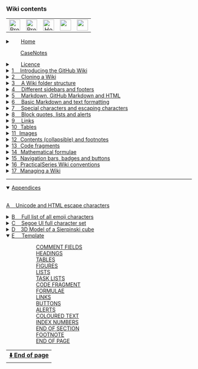 ### Wiki contents<img width="113" height="1" src="https://psop.uk/wi-s" alt="Spacer"><!-- LOCATION BADGE --><img height="15px" src="https://img.shields.io/badge/loc-E--0000-808080">

<table align="center"><tr><!-- NAVIGATION BAR -->
        <td align="center"><!-- PREVIOUS PAGE -->
                <a class="hlink" href="app-d-3d-model">
                <img height="30px" src="https://psop.uk/wi-l" alt="Previous page" title="Previous page"></a></td>
        <td align="center"><!-- PREVIOUS CHAPTER -->
                <a class="hlink" href="app-d-3d-model">
                <img height="30px" src="https://psop.uk/wi-u" alt="Previous chapter" title="Previous chapter"></a></td>
        <td align="center"><!-- HOME -->
                <a class="hlink" href="home">
                <img height="30px" src="https://psop.uk/wi-h" alt="Home" title="Home"></a></td>
        <td align="center"><!-- NEXT CHAPTER -->
                <img height="30px" src="https://psop.uk/wi-b"></td>
        <td align="center"><!-- NEXT PAGE -->
                <img height="30px" src="https://psop.uk/wi-b"></td>
</tr></table><!-- END OF NAVIGATION BAR -->


<!-- PAGE REFERENCES FOR LINKS
https://github.com/practicalseries/GitHub-Wiki-Design-and-Implementation/wiki/
home                                                    ../Home.md
casenotes                                               ../00-0000/CaseNotes.md
licence                                                 ../00-0000/Licence.md
01-introducing-the-github-wiki                          ../01-0000/01%20Introducing%20the%20GitHub%20Wiki.md
02-cloning-a-wiki                                       ../02-0000/02 Cloning a Wiki.md
03-a-wiki-folder-structure                              ../03-0000/03 A Wiki folder structure.md
04-different-sidebars-and-footers                       ../04-0000/04 Different sidebars and footers.md
05-markdown,-github-markdown-and-html                   ../05-0000/05 Markdown, GitHub Markdown and HTML.md
06-basic markdown and text formatting
06.04-basic markdown and text formatting
06.07-basic markdown and text formatting
06.10-basic markdown and text formatting
07-special-characters-and-escaping-characters
08-block-quotes,-lists-and-alerts
09-links
09.05-links
10-tables
11-images
11.05-images
12-contents,-collapsible-content-and-footnotes
13-code-fragments
14-mathematical-formulae
15-navigation-bars,-badges-and-buttons
16-practicalseries-wiki-conventions
16.05-practicalseries-wiki-conventions                  ../16-0500/16.05 PracticalSeries Wiki conventions.md
16.06-practicalseries-wiki-conventions
17-managing-a-wiki
app-a-html-escape-characters
app-b-emoji-list
app-b.03-emoji-list
app-c-segoe-character-set
app-c.02-segoe-character-set
app-c.03-segoe-character-set
app-c.04-segoe-character-set
app-c.05-segoe-character-set
app-c.06-segoe-character-set
app-c.07-segoe-character-set
app-c.08-segoe-character-set
app-c.09-segoe-character-set
app-c.10-segoe-character-set
app-c.11-segoe-character-set
app-c.12-segoe-character-set
app-c.13-segoe-character-set
app-c.14-segoe-character-set
app-d-3d-model
app-e-template
-->

<details ><!-- HOME          🟢🟢🟢 UNNUMBERED, COLLAPSIBLE -->
<summary>&emsp;&ensp;&nbsp;<a href="home"><!-- HEAD -->Home</a>
</summary><!-- BLANK LINE BELOW -->

&emsp;&emsp;&emsp;&emsp;&emsp;&ensp;&nbsp;[The GitHub Wiki](home#github-wiki--design-and-implementation)<br>
&emsp;&emsp;&emsp;&emsp;&emsp;&ensp;&nbsp;[What does this guide cover?](home#what-does-this-guide-cover)<br>
&emsp;&emsp;&emsp;&emsp;&emsp;&ensp;&nbsp;[A note by the Author](home#a-note-by-the-author)<br>
</details><!--               🟩🟩🟩 -->


<!--          [CASENOTES]    🟢🟢🟢 UNNUMBERED, NO COLLAPSE -->
&emsp;&emsp;&ensp;&thinsp;&hairsp;<a href="casenotes"><!-- HEAD -->CaseNotes</a>
<!--                         🟩🟩🟩 -->

<details ><!-- LICENCE       🟢🟢🟢 UNNUMBERED, COLLAPSIBLE -->
<summary>&emsp;&ensp;&nbsp;<a href="licence"><!-- HEAD -->Licence</a>
</summary><!-- BLANK LINE BELOW -->

&emsp;&emsp;&emsp;&emsp;&emsp;&ensp;&nbsp;[The licences and other details](licence#the-licences-and-other-details)<br>
&emsp;&emsp;&emsp;&emsp;&emsp;&ensp;&nbsp;[The Licence](licence#the-licence)<br>
&emsp;&emsp;&emsp;&emsp;&emsp;&ensp;&nbsp;[Why did I choose the MIT Licence?](licence#why-did-i-choose-the-mit-licence)<br>
&emsp;&emsp;&emsp;&emsp;&emsp;&ensp;&nbsp;[Permissive licences](licence#permissive-licences)<br>
&emsp;&emsp;&emsp;&emsp;&emsp;&ensp;&nbsp;[Copyleft licence](licence#copyleft-licence)<br>
&emsp;&emsp;&emsp;&emsp;&emsp;&ensp;&nbsp;[Limiting liabilities](licence#limiting-liabilities)<br>
&emsp;&emsp;&emsp;&emsp;&emsp;&ensp;&nbsp;[Which licence to use?](licence#which-licence-to-use)<br>
&emsp;&emsp;&emsp;&emsp;&emsp;&ensp;&nbsp;[A note on spelling: licence or license](licence#a-note-on-spelling-licence-or-license)<br>
</details><!--               🟩🟩🟩 -->

<details><!-- [SECTION 01]   🟢🟢🟢 SECTION GENERAL SINGLE DIGIT CHAPTER-->
<summary><a href="../01-introducing-the-github-wiki">1<!-- NUM -->&ensp;&nbsp;&nbsp;&thinsp;<!-- HEAD -->Introducing the GitHub Wiki</a>
</summary><!-- BLANK LINE BELOW -->

&emsp;&ensp;&hairsp;[1.1&emsp;&emsp;&nbsp;&nbsp;&thinsp;&hairsp;What are GitHub Wiki pages?](01-introducing-the-github-wiki#11what-are-github-wiki-pages)<br>
&emsp;&ensp;&hairsp;[1.2&emsp;&emsp;&nbsp;&nbsp;&thinsp;&hairsp;Understanding the Wiki pages](01-introducing-the-github-wiki#12understanding-the-wiki-pages)<br>
&emsp;&ensp;&hairsp;[1.3&emsp;&emsp;&nbsp;&nbsp;&thinsp;&hairsp;Creating a Wiki for a repository](01-introducing-the-github-wiki#13creating-a-wiki-for-a-repository)<br>
&emsp;&ensp;&hairsp;[1.3.1&emsp;&nbsp;&nbsp;&nbsp;&nbsp;Creating the first Wiki page](01-introducing-the-github-wiki#131creating-the-first-wiki-page)<br>
&emsp;&ensp;&hairsp;[1.3.2&emsp;&nbsp;&nbsp;&nbsp;&nbsp;Creating additional pages](01-introducing-the-github-wiki#132creating-additional-pages)<br>
&emsp;&ensp;&hairsp;[1.3.3&emsp;&nbsp;&nbsp;&nbsp;&nbsp;Editing a Wiki page](01-introducing-the-github-wiki#133editing-a-wiki-page)<br>
&emsp;&ensp;&hairsp;[1.4&emsp;&emsp;&nbsp;&nbsp;&thinsp;&hairsp;The Wiki is its own repository](01-introducing-the-github-wiki#14the-wiki-is-its-own-repository)<br>
&emsp;&ensp;&hairsp;[1.4.1&emsp;&nbsp;&nbsp;&nbsp;&nbsp;Viewing a Wiki page history](01-introducing-the-github-wiki#141viewing-a-wiki-page-history)<br>
&emsp;&ensp;&hairsp;[1.4.2&emsp;&nbsp;&nbsp;&nbsp;&nbsp;How GitHub handles Wiki branche](01-introducing-the-github-wiki#142how-github-handles-wiki-branches)<br>
&emsp;&ensp;&hairsp;[1.4.3&emsp;&nbsp;&nbsp;&nbsp;&nbsp;The Wiki link to the main repository](01-introducing-the-github-wiki#143the-wiki-and-its-link-to-the-main-repository)<br>
&emsp;&ensp;&hairsp;[1.5&emsp;&emsp;&nbsp;&nbsp;&thinsp;&hairsp;Basic components of a Wiki page](01-introducing-the-github-wiki#15basic-components-of-a-wiki-page)<br>
&emsp;&ensp;&hairsp;[1.5.1&emsp;&nbsp;&nbsp;&nbsp;&nbsp;Title bar and revision](01-introducing-the-github-wiki#151title-bar-and-revision)<br>
&emsp;&ensp;&hairsp;[1.5.2&emsp;&nbsp;&nbsp;&nbsp;&nbsp;Contents (pages) area](01-introducing-the-github-wiki#152contents-pages-area)<br>
&emsp;&emsp;&emsp;&emsp;&emsp;&ensp;&nbsp;[Listing pages in the order you want](01-introducing-the-github-wiki#listing-the-pages-in-the-order-you-want)<br>
&emsp;&ensp;&hairsp;[1.5.3&emsp;&nbsp;&nbsp;&nbsp;&nbsp;Sidebars](01-introducing-the-github-wiki#153sidebars)<br>
&emsp;&ensp;&hairsp;[1.5.4&emsp;&nbsp;&nbsp;&nbsp;&nbsp;Footers](01-introducing-the-github-wiki#154footers)<br>
&emsp;&ensp;&hairsp;[1.6&emsp;&emsp;&nbsp;&nbsp;&thinsp;&hairsp;Sidebars and footers](01-introducing-the-github-wiki#16sidebars-and-footers)<br>
&emsp;&ensp;&hairsp;[1.6.1&emsp;&nbsp;&nbsp;&nbsp;&nbsp;Creating a sidebar and footer](01-introducing-the-github-wiki#161creating-a-sidebar-and-footer-in-github)<br>
</details><!--               🟩🟩🟩 -->

<details><!-- [SECTION 02]   🟢🟢🟢 SECTION GENERAL SINGLE DIGIT CHAPTER-->
<summary><a href="../02-cloning-a-wiki">2<!-- NUM -->&ensp;&nbsp;&nbsp;&thinsp;<!-- HEAD -->Cloning a Wiki</a>
</summary><!-- BLANK LINE BELOW -->

&emsp;&ensp;&hairsp;[2.1&emsp;&emsp;&nbsp;&nbsp;&thinsp;&hairsp;Why clone a Wiki?](02-cloning-a-wiki#21why-clone-a-wiki)<br>
&emsp;&ensp;&hairsp;[2.2&emsp;&emsp;&nbsp;&nbsp;&thinsp;&hairsp;How to clone a Wiki](02-cloning-a-wiki#22how-to-clone-a-wiki)<br>
&emsp;&ensp;&hairsp;[2.3&emsp;&emsp;&nbsp;&nbsp;&thinsp;&hairsp;Pushing local changes to GitHub](02-cloning-a-wiki#23pushing-local-changes-to-github)<br>
&emsp;&ensp;&hairsp;[2.3.1&emsp;&nbsp;&nbsp;&nbsp;&nbsp;Configuring username and email](02-cloning-a-wiki#231configuring-a-git-username-and-email-address)<br>
&emsp;&ensp;&hairsp;[2.3.2&emsp;&nbsp;&nbsp;&nbsp;&nbsp;Modifying the local repository](02-cloning-a-wiki#232modifying-the-local-repository)<br>
&emsp;&ensp;&hairsp;[2.3.3&emsp;&nbsp;&nbsp;&nbsp;&nbsp;Committing and synchronising](02-cloning-a-wiki#233committing-and-synchronising-the-changes)<br>
</details><!--               🟩🟩🟩 -->

<details><!-- [SECTION 03]   🟢🟢🟢 SECTION GENERAL SINGLE DIGIT CHAPTER-->
<summary><a href="../03-a-wiki-folder-structure">3<!-- NUM -->&ensp;&nbsp;&nbsp;&thinsp;<!-- HEAD -->A Wiki folder structure</a>
</summary><!-- BLANK LINE BELOW -->

&emsp;&ensp;&hairsp;[3.1&emsp;&emsp;&nbsp;&nbsp;&thinsp;&hairsp;The default arrangement](03-a-wiki-folder-structure#31the-default-arrangement)<br>
&emsp;&ensp;&hairsp;[3.2&emsp;&emsp;&nbsp;&nbsp;&thinsp;&hairsp;Create a sidebar or footer locally](03-a-wiki-folder-structure#32create-a-sidebar-or-footer-locally)<br>
&emsp;&ensp;&hairsp;[3.3&emsp;&emsp;&nbsp;&nbsp;&thinsp;&hairsp;Page naming and Wiki limits](03-a-wiki-folder-structure#33page-naming-and-wiki-limits)<br>
&emsp;&ensp;&hairsp;[3.3.1&emsp;&nbsp;&nbsp;&nbsp;&nbsp;Supported file types](03-a-wiki-folder-structure#331supported-file-types)<br>
&emsp;&ensp;&hairsp;[3.3.2&emsp;&nbsp;&nbsp;&nbsp;&nbsp;Page names and numbering](03-a-wiki-folder-structure#332page-names-and-numbering)<br>
&emsp;&ensp;&hairsp;[3.3.3&emsp;&nbsp;&nbsp;&nbsp;&nbsp;Rules for page numbering](03-a-wiki-folder-structure#333rules-for-page-numbering)<br>
&emsp;&ensp;&hairsp;[3.3.4&emsp;&nbsp;&nbsp;&nbsp;&nbsp;Limits for Wiki pages](03-a-wiki-folder-structure#334limits-for-wiki-pages)<br>
&emsp;&ensp;&hairsp;[3.4&emsp;&emsp;&nbsp;&nbsp;&thinsp;&hairsp;A Practical Wiki folder structure](03-a-wiki-folder-structure#34a-practical-wiki-folder-structure)<br>
&emsp;&ensp;&hairsp;[3.4.1&emsp;&nbsp;&nbsp;&nbsp;&nbsp;Subfolder names for Wiki pages](03-a-wiki-folder-structure#341subfolder-names-for-wiki-pages)<br>
&emsp;&ensp;&hairsp;[3.4.2&emsp;&nbsp;&nbsp;&nbsp;&nbsp;Storing images and other data](03-a-wiki-folder-structure#342storing-images-and-other-data)<br>
</details><!--               🟩🟩🟩 -->

<details><!-- [SECTION 04]   🟢🟢🟢 SECTION GENERAL SINGLE DIGIT CHAPTER-->
<summary><a href="../04-different-sidebars-and-footers">4<!-- NUM -->&ensp;&nbsp;&nbsp;&thinsp;<!-- HEAD -->Different sidebars and footers</a>
</summary><!-- BLANK LINE BELOW -->

&emsp;&ensp;&hairsp;[4.1&emsp;&emsp;&nbsp;&nbsp;&thinsp;&hairsp;How sidebars work](04-different-sidebars-and-footers#41how-sidebars-work)<br>
&emsp;&ensp;&hairsp;[4.1.1&emsp;&nbsp;&nbsp;&nbsp;&nbsp;The PracticalSeries sidebar](04-different-sidebars-and-footers#411the-practicalseries-sidebar)<br>
&emsp;&ensp;&hairsp;[4.2&emsp;&emsp;&nbsp;&nbsp;&thinsp;&hairsp;How footers work](04-different-sidebars-and-footers#42how-footers-work)<br>
&emsp;&ensp;&hairsp;[4.2.1&emsp;&nbsp;&nbsp;&nbsp;&nbsp;The PracticalSeries footer](04-different-sidebars-and-footers#421the-practicalseries-footer)<br>
</details><!--               🟩🟩🟩 -->

<details><!-- [SECTION 05]   🟢🟢🟢 SECTION GENERAL SINGLE DIGIT CHAPTER-->
<summary><a href="../05-markdown,-github-markdown-and-html">5<!-- NUM -->&ensp;&nbsp;&nbsp;&thinsp;<!-- HEAD -->Markdown, GitHub Markdown and HTML</a>
</summary><!-- BLANK LINE BELOW -->

&emsp;&ensp;&hairsp;[5.1&emsp;&emsp;&nbsp;&nbsp;&thinsp;&hairsp;Some useful Markdown sites](05-markdown,-github-markdown-and-html#51some-useful-markdown-sites)<br>
&emsp;&ensp;&hairsp;[5.2&emsp;&emsp;&nbsp;&nbsp;&thinsp;&hairsp;An overview of Markdown](05-markdown,-github-markdown-and-html#52an-overview-of-markdown)<br>
&emsp;&ensp;&hairsp;[5.3&emsp;&emsp;&nbsp;&nbsp;&thinsp;&hairsp;How Markdown works](05-markdown,-github-markdown-and-html#53how-markdown-works)<br>
&emsp;&ensp;&hairsp;[5.4&emsp;&emsp;&nbsp;&nbsp;&thinsp;&hairsp;Markdown flavours](05-markdown,-github-markdown-and-html#54markdown-flavours)<br>
&emsp;&ensp;&hairsp;[5.4.1&emsp;&nbsp;&nbsp;&nbsp;&nbsp;GitHub Flavoured Markdown (GFM)](05-markdown,-github-markdown-and-html#541github-flavoured-markdown-gfm)<br>
&emsp;&ensp;&hairsp;[5.5&emsp;&emsp;&nbsp;&nbsp;&thinsp;&hairsp;HTML and Markdown](05-markdown,-github-markdown-and-html#55html-and-markdown)<br>
&emsp;&ensp;&hairsp;[5.5.1&emsp;&nbsp;&nbsp;&nbsp;&nbsp;HTML with GFM](05-markdown,-github-markdown-and-html#551html-with-github-flavoured-markdown)<br>
&emsp;&emsp;&emsp;&emsp;&emsp;&ensp;&nbsp;[GFM blacklisted HTML tags](05-markdown,-github-markdown-and-html#gfm-blacklisted-html-tags)<br>
&emsp;&emsp;&emsp;&emsp;&emsp;&ensp;&nbsp;[GFM whitelisted HTML tags](05-markdown,-github-markdown-and-html#gfm-whitelisted-html-tags)<br>
&emsp;&emsp;&emsp;&emsp;&emsp;&ensp;&nbsp;[GFM HTML tags - the grey area](05-markdown,-github-markdown-and-html#gfm-html-tags--the-grey-area)<br>
&emsp;&emsp;&emsp;&emsp;&emsp;&ensp;&nbsp;[GFM whitelisted HTML attributes](05-markdown,-github-markdown-and-html#gfm-whitelisted-html-attributes)<br>
&emsp;&ensp;&hairsp;[5.5.2&emsp;&nbsp;&nbsp;&nbsp;&nbsp;PracticalSeries and Markdown](05-markdown,-github-markdown-and-html#552practicalseries-and-markdown)<br>
&emsp;&ensp;&hairsp;[5.6&emsp;&emsp;&nbsp;&nbsp;&thinsp;&hairsp;Markdown difference between files](05-markdown,-github-markdown-and-html#56markdown-difference-between-files)<br>
</details><!--               🟩🟩🟩 -->

<details><!-- [SECTION 06]   🟢🟢🟢 SECTION GENERAL SINGLE DIGIT CHAPTER-->
<summary><a href="../06-basic-markdown-and-text-formatting">6<!-- NUM -->&ensp;&nbsp;&nbsp;&thinsp;<!-- HEAD -->Basic Markdown and text formatting</a>
</summary><!-- BLANK LINE BELOW -->

&emsp;&ensp;&hairsp;[6.1&emsp;&emsp;&nbsp;&nbsp;&thinsp;&hairsp;Body text and fonts](06-basic-markdown-and-text-formatting#61body-text-and-fonts)<br>
&emsp;&ensp;&hairsp;[6.1.1&emsp;&nbsp;&nbsp;&nbsp;&nbsp;Body text responsive design](06-basic-markdown-and-text-formatting#611body-text-responsive-design)<br>
&emsp;&ensp;&hairsp;[6.1.2&emsp;&nbsp;&nbsp;&nbsp;&nbsp;Body text in sidebars and footers](06-basic-markdown-and-text-formatting#612body-text-in-sidebars-and-footers)<br>
&emsp;&ensp;&hairsp;[6.1.3&emsp;&nbsp;&nbsp;&nbsp;&nbsp;Rules for body text](06-basic-markdown-and-text-formatting#613body-text-markdown-rules)<br>
&emsp;&ensp;&hairsp;[6.1.4&emsp;&nbsp;&nbsp;&nbsp;&nbsp;Body text examples](06-basic-markdown-and-text-formatting#614body-text-examples)<br>
&emsp;&ensp;&hairsp;[6.1.5&emsp;&nbsp;&nbsp;&nbsp;&nbsp;Alignment of Body text](06-basic-markdown-and-text-formatting#615alignment-of-body-text)<br>
&emsp;&emsp;&emsp;&emsp;&emsp;&ensp;&nbsp;[Left aligned text (default)](06-basic-markdown-and-text-formatting#left-aligned-text-default)<br>
&emsp;&emsp;&emsp;&emsp;&emsp;&ensp;&nbsp;[Right aligned text](06-basic-markdown-and-text-formatting#right-aligned-text)<br>
&emsp;&emsp;&emsp;&emsp;&emsp;&ensp;&nbsp;[Centred text](06-basic-markdown-and-text-formatting#centred-text)<br>
&emsp;&emsp;&emsp;&emsp;&emsp;&ensp;&nbsp;[Justified text](06-basic-markdown-and-text-formatting#justified-text)<br>
&emsp;&ensp;&hairsp;[6.1.6&emsp;&nbsp;&nbsp;&nbsp;&nbsp;Body text propertie](06-basic-markdown-and-text-formatting#616body-text-properties)<br>
&emsp;&ensp;&hairsp;[6.2&emsp;&emsp;&nbsp;&nbsp;&thinsp;&hairsp;Paragraphs and line breaks](06-basic-markdown-and-text-formatting#62paragraphs-and-line-breaks)<br>
&emsp;&ensp;&hairsp;[6.2.1&emsp;&nbsp;&nbsp;&nbsp;&nbsp;Forced line break](06-basic-markdown-and-text-formatting#621forced-line-break)<br>
&emsp;&ensp;&hairsp;[6.2.2&emsp;&nbsp;&nbsp;&nbsp;&nbsp;Blank line and a line break](06-basic-markdown-and-text-formatting#622blank-line-and-a-line-break)<br>
&emsp;&ensp;&hairsp;[6.2.3&emsp;&nbsp;&nbsp;&nbsp;&nbsp;Trailing space line break](06-basic-markdown-and-text-formatting#623trailing-space-line-break)<br>
&emsp;&ensp;&hairsp;[6.2.4&emsp;&nbsp;&nbsp;&nbsp;&nbsp;Paragraph and line break rules](06-basic-markdown-and-text-formatting#624paragraph-and-line-break-markdown-rules)<br>
&emsp;&ensp;&hairsp;[6.2.5&emsp;&nbsp;&nbsp;&nbsp;&nbsp;Paragraph and line break examples](06-basic-markdown-and-text-formatting#625paragraph-and-line-break-examples)<br>
&emsp;&ensp;&hairsp;[6.3&emsp;&emsp;&nbsp;&nbsp;&thinsp;&hairsp;Horizontal line](06-basic-markdown-and-text-formatting#63horizontal-line)<br>
&emsp;&ensp;&hairsp;[6.3.1&emsp;&nbsp;&nbsp;&nbsp;&nbsp;Rules for horizontal lines](06-basic-markdown-and-text-formatting#631markdown-rules-for-horizontal-lines)<br>
&emsp;&ensp;&hairsp;[6.4&emsp;&emsp;&nbsp;&nbsp;&thinsp;&hairsp;Emphasis with bold](06.04-basic-markdown-and-text-formatting#64emphasis-with-bold)<br>
&emsp;&ensp;&hairsp;[6.4.1&emsp;&nbsp;&nbsp;&nbsp;&nbsp;Rules for bold](06.04-basic-markdown-and-text-formatting#641markdown-rules-for-bold)<br>
&emsp;&ensp;&hairsp;[6.4.2&emsp;&nbsp;&nbsp;&nbsp;&nbsp;Bold text examples](06.04-basic-markdown-and-text-formatting#642bold-text-examples)<br>
&emsp;&ensp;&hairsp;[6.5&emsp;&emsp;&nbsp;&nbsp;&thinsp;&hairsp;Emphasis with italics](06.04-basic-markdown-and-text-formatting#65emphasis-with-italics)<br>
&emsp;&ensp;&hairsp;[6.5.1&emsp;&nbsp;&nbsp;&nbsp;&nbsp;Rules for italics](06.04-basic-markdown-and-text-formatting#651markdown-rules-for-italics)<br>
&emsp;&ensp;&hairsp;[6.5.2&emsp;&nbsp;&nbsp;&nbsp;&nbsp;Italic text examples](06.04-basic-markdown-and-text-formatting#652italic-text-examples)<br>
&emsp;&ensp;&hairsp;[6.6&emsp;&emsp;&nbsp;&nbsp;&thinsp;&hairsp;Emphasis with bold and italics](06.04-basic-markdown-and-text-formatting#66emphasis-with-both-bold-and-italics)<br>
&emsp;&ensp;&hairsp;[6.6.1&emsp;&nbsp;&nbsp;&nbsp;&nbsp;Rules for bold and italics](06.04-basic-markdown-and-text-formatting#661markdown-rules-for-both-bold-and-italics)<br>
&emsp;&ensp;&hairsp;[6.6.2&emsp;&nbsp;&nbsp;&nbsp;&nbsp;Bold and italic text examples](06.04-basic-markdown-and-text-formatting#662both-bold-and-italic-text-examples)<br>
&emsp;&ensp;&hairsp;[6.7&emsp;&emsp;&nbsp;&nbsp;&thinsp;&hairsp;Emphasis with underlining](06.07-basic-markdown-and-text-formatting#67emphasis-with-underlining)<br>
&emsp;&ensp;&hairsp;[6.7.1&emsp;&nbsp;&nbsp;&nbsp;&nbsp;Rules for underlining](06.07-basic-markdown-and-text-formatting#671markdown-rules-for-underlining)<br>
&emsp;&ensp;&hairsp;[6.7.2&emsp;&nbsp;&nbsp;&nbsp;&nbsp;Underlining text examples](06.07-basic-markdown-and-text-formatting#672underlining-text-examples)<br>
&emsp;&ensp;&hairsp;[6.8&emsp;&emsp;&nbsp;&nbsp;&thinsp;&hairsp;Emphasis with strikethrough](06.07-basic-markdown-and-text-formatting#68emphasis-with-strikethrough)<br>
&emsp;&ensp;&hairsp;[6.8.1&emsp;&nbsp;&nbsp;&nbsp;&nbsp;Rules for strikethrough](06.07-basic-markdown-and-text-formatting#681markdown-rules-for-strikethrough)<br>
&emsp;&ensp;&hairsp;[6.8.2&emsp;&nbsp;&nbsp;&nbsp;&nbsp;Strikethrough text examples](06.07-basic-markdown-and-text-formatting#682strikethrough-text-examples)<br>
&emsp;&ensp;&hairsp;[6.9&emsp;&emsp;&nbsp;&nbsp;&thinsp;&hairsp;Superscript and subscript](06.07-basic-markdown-and-text-formatting#69superscript-and-subscript)<br>
&emsp;&ensp;&hairsp;[6.9.1&emsp;&nbsp;&nbsp;&nbsp;&nbsp;Rules for superscript and subscript](06.07-basic-markdown-and-text-formatting#691markdown-rules-for-superscript-and-subscript)<br>
&emsp;&ensp;&hairsp;[6.9.2&emsp;&nbsp;&nbsp;&nbsp;&nbsp;Superscript and subscript examples](06.07-basic-markdown-and-text-formatting#692superscript-and-subscript-text-examples)<br>
&emsp;&ensp;&hairsp;[6.10&emsp;&emsp;&thinsp;&hairsp;Headings](06.10-basic-markdown-and-text-formatting#610headings)<br>
&emsp;&emsp;&emsp;&emsp;&emsp;&ensp;&nbsp;[Alternatives for heading 1 and 2](06.10-basic-markdown-and-text-formatting#alternatives-for-heading-1-and-2)<br>
&emsp;&ensp;&hairsp;[6.10.1&emsp;&nbsp;&nbsp;Headings Markdown rules](06.10-basic-markdown-and-text-formatting#6101headings-markdown-rules)<br>
&emsp;&ensp;&hairsp;[6.10.2&emsp;&nbsp;&nbsp;Heading properties](06.10-basic-markdown-and-text-formatting#6102heading-properties)<br>
</details><!--               🟩🟩🟩 -->

<details><!-- [SECTION 07]   🟢🟢🟢 SECTION GENERAL SINGLE DIGIT CHAPTER-->
<summary><a href="../07-special-characters-and-escaping-characters">7<!-- NUM -->&ensp;&nbsp;&nbsp;&thinsp;<!-- HEAD -->Special characters and escaping characters</a>
</summary><!-- BLANK LINE BELOW -->

&emsp;&ensp;&hairsp;[7.1&emsp;&emsp;&nbsp;&nbsp;&thinsp;&hairsp;Escape characters and codes](07-special-characters-and-escaping-characters#71escape-characters-and-character-codes)<br>
&emsp;&ensp;&hairsp;[7.1.1&emsp;&nbsp;&nbsp;&nbsp;&nbsp;Markdown escape sequences](07-special-characters-and-escaping-characters#711markdown-escape-sequences)<br>
&emsp;&ensp;&hairsp;[7.1.2&emsp;&nbsp;&nbsp;&nbsp;&nbsp;HTML escape sequences](07-special-characters-and-escaping-characters#712html-escape-sequences)<br>
&emsp;&ensp;&hairsp;[7.1.3&emsp;&nbsp;&nbsp;&nbsp;&nbsp;Decimal and hexadecimal codes](07-special-characters-and-escaping-characters#713html-decimal-and-hexadecimal-escape-codes)<br>
&emsp;&emsp;&emsp;&emsp;&emsp;&ensp;&nbsp;[Hexadecimal escape codes](07-special-characters-and-escaping-characters#hexadecimal-escape-codes)<br>
&emsp;&ensp;&hairsp;[7.2&emsp;&emsp;&nbsp;&nbsp;&thinsp;&hairsp;Special space characters](07-special-characters-and-escaping-characters#72special-space-characters)<br>
&emsp;&ensp;&hairsp;[7.2.1&emsp;&nbsp;&nbsp;&nbsp;&nbsp;Escape sequence restrictions](07-special-characters-and-escaping-characters#721escape-sequence-restrictions-in-github-html)<br>
&emsp;&ensp;&hairsp;[7.3&emsp;&emsp;&nbsp;&nbsp;&thinsp;&hairsp;Emojis and emoticons](07-special-characters-and-escaping-characters#73emojis-and-emoticons)<br>
&emsp;&emsp;&emsp;&emsp;&emsp;&ensp;&nbsp;[A note by the Author about emojis](07-special-characters-and-escaping-characters#a-note-by-the-author-about-emojis)<br>
&emsp;&ensp;&hairsp;[7.4&emsp;&emsp;&nbsp;&nbsp;&thinsp;&hairsp;Comments](07-special-characters-and-escaping-characters#74comments)<br>
</details><!--               🟩🟩🟩 -->

<details><!-- [SECTION 08]   🟢🟢🟢 SECTION GENERAL SINGLE DIGIT CHAPTER-->
<summary><a href="../08-block-quotes,-lists-and-alerts">8<!-- NUM -->&ensp;&nbsp;&nbsp;&thinsp;<!-- HEAD -->Block quotes, lists and alerts</a>
</summary><!-- BLANK LINE BELOW -->

&emsp;&ensp;&hairsp;[8.1&emsp;&emsp;&nbsp;&nbsp;&thinsp;&hairsp;Block quotes](08-block-quotes,-lists-and-alerts#81block-quotes)<br>
&emsp;&ensp;&hairsp;[8.1.1&emsp;&nbsp;&nbsp;&nbsp;&nbsp;Nested block quotes](08-block-quotes,-lists-and-alerts#811nested-block-quotes)<br>
&emsp;&ensp;&hairsp;[8.1.2&emsp;&nbsp;&nbsp;&nbsp;&nbsp;Adding other elements](08-block-quotes,-lists-and-alerts#812other-elements-inside-block-quotes)<br>
&emsp;&ensp;&hairsp;[8.1.3&emsp;&nbsp;&nbsp;&nbsp;&nbsp;Rules for block quotes](08-block-quotes,-lists-and-alerts#813markdown-rules-for-block-quotes)<br>
&emsp;&ensp;&hairsp;[8.2&emsp;&emsp;&nbsp;&nbsp;&thinsp;&hairsp;Unordered (unnumbered) lists](08-block-quotes,-lists-and-alerts#82unordered-unnumbered-lists)<br>
&emsp;&ensp;&hairsp;[8.2.1&emsp;&nbsp;&nbsp;&nbsp;&nbsp;Nested unordered lists](08-block-quotes,-lists-and-alerts#821nested-unordered-lists)<br>
&emsp;&ensp;&hairsp;[8.2.2&emsp;&nbsp;&nbsp;&nbsp;&nbsp;Type of bullet point](08-block-quotes,-lists-and-alerts#822type-of-bullet-point)<br>
&emsp;&ensp;&hairsp;[8.2.3&emsp;&nbsp;&nbsp;&nbsp;&nbsp;Indents and spacing](08-block-quotes,-lists-and-alerts#823indents-and-spacing)<br>
&emsp;&ensp;&hairsp;[8.2.4&emsp;&nbsp;&nbsp;&nbsp;&nbsp;Numbers in an unordered list](08-block-quotes,-lists-and-alerts#824numbers-in-an-unordered-list)<br>
&emsp;&ensp;&hairsp;[8.2.5&emsp;&nbsp;&nbsp;&nbsp;&nbsp;Adding paragraphs](08-block-quotes,-lists-and-alerts#825adding-paragraphs-to-an-unordered-list)<br>
&emsp;&ensp;&hairsp;[8.2.6&emsp;&nbsp;&nbsp;&nbsp;&nbsp;Adding other elements](08-block-quotes,-lists-and-alerts#826other-elements-inside-an-unordered-list)<br>
&emsp;&ensp;&hairsp;[8.2.7&emsp;&nbsp;&nbsp;&nbsp;&nbsp;Rules for unordered lists](08-block-quotes,-lists-and-alerts#827markdown-rules-for-unordered-lists)<br>
&emsp;&ensp;&hairsp;[8.3&emsp;&emsp;&nbsp;&nbsp;&thinsp;&hairsp;Ordered (numbered) lists](08-block-quotes,-lists-and-alerts#83ordered-numbered-lists)<br>
&emsp;&ensp;&hairsp;[8.3.1&emsp;&nbsp;&nbsp;&nbsp;&nbsp;Starting at a different number](08-block-quotes,-lists-and-alerts#831starting-at-a-different-number)<br>
&emsp;&ensp;&hairsp;[8.3.2&emsp;&nbsp;&nbsp;&nbsp;&nbsp;Nested ordered lists](08-block-quotes,-lists-and-alerts#832nested-ordered-lists)<br>
&emsp;&ensp;&hairsp;[8.3.3&emsp;&nbsp;&nbsp;&nbsp;&nbsp;Type of numbering](08-block-quotes,-lists-and-alerts#833type-of-numbering)<br>
&emsp;&ensp;&hairsp;[8.3.4&emsp;&nbsp;&nbsp;&nbsp;&nbsp;Indents and spacing](08-block-quotes,-lists-and-alerts#834indents-and-spacing)<br>
&emsp;&ensp;&hairsp;[8.3.5&emsp;&nbsp;&nbsp;&nbsp;&nbsp;Adding paragraphs](08-block-quotes,-lists-and-alerts#835adding-paragraphs-to-an-ordered-list)<br>
&emsp;&ensp;&hairsp;[8.3.6&emsp;&nbsp;&nbsp;&nbsp;&nbsp;Adding other elements](08-block-quotes,-lists-and-alerts#836other-elements-inside-an-ordered-list)<br>
&emsp;&ensp;&hairsp;[8.3.7&emsp;&nbsp;&nbsp;&nbsp;&nbsp;Rules for ordered lists](08-block-quotes,-lists-and-alerts#837markdown-rules-for-ordered-lists)<br>
&emsp;&ensp;&hairsp;[8.4&emsp;&emsp;&nbsp;&nbsp;&thinsp;&hairsp;Mixing ordered and unordered lists](08-block-quotes,-lists-and-alerts#84mixing-ordered-and-unordered-lists)<br>
&emsp;&ensp;&hairsp;[8.5&emsp;&emsp;&nbsp;&nbsp;&thinsp;&hairsp;Task lists (check boxes)](08-block-quotes,-lists-and-alerts#85task-lists-check-boxes)<br>
&emsp;&ensp;&hairsp;[8.5.1&emsp;&nbsp;&nbsp;&nbsp;&nbsp;Nested task lists](08-block-quotes,-lists-and-alerts#851nested-task-lists)<br>
&emsp;&ensp;&hairsp;[8.6&emsp;&emsp;&nbsp;&nbsp;&thinsp;&hairsp;Alerts](08-block-quotes,-lists-and-alerts#86alerts)<br>
&emsp;&ensp;&hairsp;[8.6.1&emsp;&nbsp;&nbsp;&nbsp;&nbsp;Rules for alerts](08-block-quotes,-lists-and-alerts#861markdown-rules-for-alerts)<br>
</details><!--               🟩🟩🟩 -->

<details><!-- [SECTION 09]   🟢🟢🟢 SECTION GENERAL SINGLE DIGIT CHAPTER-->
<summary><a href="../09-links">9<!-- NUM -->&ensp;&nbsp;&nbsp;&thinsp;<!-- HEAD -->Links</a>
</summary><!-- BLANK LINE BELOW -->

&emsp;&ensp;&hairsp;[9.1&emsp;&emsp;&nbsp;&nbsp;&thinsp;&hairsp;Link to an external web page](09-links#91linking-to-an-external-web-page)<br>
&emsp;&ensp;&hairsp;[9.1.1&emsp;&nbsp;&nbsp;&nbsp;&nbsp;A direct link to a URL](09-links#911a-direct-link-to-a-url)<br>
&emsp;&ensp;&hairsp;[9.1.2&emsp;&nbsp;&nbsp;&nbsp;&nbsp;A link using substitute text](09-links#912a-link-using-substitute-text)<br>
&emsp;&ensp;&hairsp;[9.1.3&emsp;&nbsp;&nbsp;&nbsp;&nbsp;A link using tooltips](09-links#913a-link-using-substitute-text-with-tooltip)<br>
&emsp;&ensp;&hairsp;[9.2&emsp;&emsp;&nbsp;&nbsp;&thinsp;&hairsp;Link to another page in the Wiki](09-links#92linking-to-another-page-in-the-same-wiki)<br>
&emsp;&ensp;&hairsp;[9.2.1&emsp;&nbsp;&nbsp;&nbsp;&nbsp;Rules for linking to a Wiki page](09-links#921rules-for-linking-to-a-wiki-page)<br>
&emsp;&ensp;&hairsp;[9.3&emsp;&emsp;&nbsp;&nbsp;&thinsp;&hairsp;Link to headings on current page](09-links#93linking-to-headings-on-the-current-page)<br>
&emsp;&ensp;&hairsp;[9.3.1&emsp;&nbsp;&nbsp;&nbsp;&nbsp;Converting a heading to a link](09-links#931rules-for-converting-a-heading-to-a-link)<br>
&emsp;&ensp;&hairsp;[9.3.2&emsp;&nbsp;&nbsp;&nbsp;&nbsp;An example of a heading link](09-links#932an-example-of-a-heading-link)<br>
&emsp;&ensp;&hairsp;[9.3.3&emsp;&nbsp;&nbsp;&nbsp;&nbsp;Heading link with tooltips](09-links#933heading-link-with-tooltips)<br>
&emsp;&ensp;&hairsp;[9.4&emsp;&emsp;&nbsp;&nbsp;&thinsp;&hairsp;Link to headings on a different page](09-links#94linking-to-headings-on-a-different-page)<br>
&emsp;&ensp;&hairsp;[9.4.1&emsp;&nbsp;&nbsp;&nbsp;&nbsp;An example of a heading link](09-links#941an-example-of-a-heading-link)<br>
&emsp;&ensp;&hairsp;[9.5&emsp;&emsp;&nbsp;&nbsp;&thinsp;&hairsp;Link to a named element](09.05-links#95linking-to-a-named-element)<br>
&emsp;&emsp;&emsp;&emsp;&emsp;&ensp;&nbsp;[A note by the Author](09.05-links#a-note-by-the-author)<br>
&emsp;&ensp;&hairsp;[9.5.1&emsp;&nbsp;&nbsp;&nbsp;&nbsp;Link to a point on another page](09.05-links#951link-to-a-named-point-on-another-page)<br>
&emsp;&ensp;&hairsp;[9.6&emsp;&emsp;&nbsp;&nbsp;&thinsp;&hairsp;Downloading a file](09.05-links#96downloading-a-file)<br>
&emsp;&ensp;&hairsp;[9.6.1&emsp;&nbsp;&nbsp;&nbsp;&nbsp;The download attribute](09.05-links#961the-download-attribute)<br>
&emsp;&ensp;&hairsp;[9.6.2&emsp;&nbsp;&nbsp;&nbsp;&nbsp;Spaces in filenames](09.05-links#962spaces-in-filenames)<br>
&emsp;&ensp;&hairsp;[9.6.3&emsp;&nbsp;&nbsp;&nbsp;&nbsp;Downloading a .md file](09.05-links#963downloading-a-md-file)<br>
&emsp;&ensp;&hairsp;[9.7&emsp;&emsp;&nbsp;&nbsp;&thinsp;&hairsp;Reference style links](09.05-links#97reference-style-links)<br>
&emsp;&ensp;&hairsp;[9.8&emsp;&emsp;&nbsp;&nbsp;&thinsp;&hairsp;Relative links](09.05-links#98relative-links)<br>
&emsp;&ensp;&hairsp;[9.8.1&emsp;&nbsp;&nbsp;&nbsp;&nbsp;Relative links from any Wiki page](09.05-links#981relative-links-from-any-wiki-page)<br>
</details><!--               🟩🟩🟩 -->

<details><!-- [SECTION 10]   🟢🟢🟢 SECTION GENERAL DOUBLE DIGIT CHAPTER-->
<summary><a href="../10-tables">10<!-- NUM -->&ensp;&thinsp;<!-- HEAD -->Tables</a>
</summary><!-- BLANK LINE BELOW -->

&emsp;&ensp;&hairsp;[10.1&emsp;&emsp;&thinsp;&hairsp;Markdown tables](10-tables#101markdown-tables)<br>
&emsp;&ensp;&hairsp;[10.1.1&emsp;&ensp;&hairsp;Horizontal alignment](10-tables#1011horizontal-alignment)<br>
&emsp;&ensp;&hairsp;[10.1.2&emsp;&ensp;&hairsp;Table construction](10-tables#1012table-construction)<br>
&emsp;&ensp;&hairsp;[10.1.3&emsp;&ensp;&hairsp;Vertical line breaks and alignment](10-tables#1013vertical-line-breaks-and-alignment)<br>
&emsp;&ensp;&hairsp;[10.1.4&emsp;&ensp;&hairsp;Making columns wider](10-tables#1014making-columns-wider)<br>
&emsp;&ensp;&hairsp;[10.1.5&emsp;&ensp;&hairsp;Other elements in a table](10-tables#1015other-elements-in-a-table)<br>
&emsp;&ensp;&hairsp;[10.1.6&emsp;&ensp;&hairsp;Markdown table restrictions](10-tables#1016markdown-table-restrictions)<br>
&emsp;&ensp;&hairsp;[10.2&emsp;&emsp;&thinsp;&hairsp;HTML tables](10-tables#102html-tables)<br>
&emsp;&ensp;&hairsp;[10.2.1&emsp;&ensp;&hairsp;A basic HTML table](10-tables#1021a-basic-html-table)<br>
&emsp;&ensp;&hairsp;[10.2.2&emsp;&ensp;&hairsp;Aligning a table on a page](10-tables#1022aligning-a-table-on-a-page)<br>
&emsp;&ensp;&hairsp;[10.2.3&emsp;&ensp;&hairsp;Text wrap and side-by-side tables](10-tables#1023text-wrap-and-side-by-side-tables)<br>
&emsp;&emsp;&emsp;&emsp;&emsp;&ensp;&nbsp;[What this means in practice](10-tables#what-this-means-in-practice)<br>
&emsp;&emsp;&emsp;&emsp;&emsp;&ensp;&nbsp;[The problem with the align attribute](10-tables#the-problem-with-the-align-attribute)<br>
&emsp;&emsp;&emsp;&emsp;&emsp;&ensp;&nbsp;[How to stop text wrapping](10-tables#how-to-stop-text-wrapping)<br>
&emsp;&ensp;&hairsp;[10.2.4&emsp;&ensp;&hairsp;Setting the width of a table column](10-tables#1024setting-the-width-of-a-table-column)<br>
&emsp;&ensp;&hairsp;[10.2.5&emsp;&ensp;&hairsp;Setting the height of a table row](10-tables#1025setting-the-height-of-a-table-row)<br>
&emsp;&ensp;&hairsp;[10.2.6&emsp;&ensp;&hairsp;Horizontal alignment](10-tables#1026horizontal-alignment)<br>
&emsp;&ensp;&hairsp;[10.2.7&emsp;&ensp;&hairsp;Vertical alignment](10-tables#1027vertical-alignment)<br>
&emsp;&ensp;&hairsp;[10.2.8&emsp;&ensp;&hairsp;Spanning columns and rows](10-tables#1028spanning-columns-and-rows)<br>
&emsp;&ensp;&hairsp;[10.2.9&emsp;&ensp;&hairsp;Table border](10-tables#1029table-border)<br>
&emsp;&ensp;&hairsp;[10.2.10&ensp;&nbsp;&nbsp;Giving a table a navigable name](10-tables#10210giving-a-table-a-navigable-name)<br>
&emsp;&ensp;&hairsp;[10.2.11&ensp;&nbsp;&nbsp;Additional HTML tags](10-tables#10211additional-html-tags)<br>
</details><!--               🟩🟩🟩 -->

<details><!-- [SECTION 11]   🟢🟢🟢 SECTION GENERAL DOUBLE DIGIT CHAPTER-->
<summary><a href="../11-images">11<!-- NUM -->&ensp;&thinsp;<!-- HEAD -->Images</a>
</summary><!-- BLANK LINE BELOW -->

&emsp;&ensp;&hairsp;[11.1&emsp;&emsp;&thinsp;&hairsp;Markdown images](11-images#111markdown-images)<br>
&emsp;&ensp;&hairsp;[11.1.1&emsp;&ensp;&hairsp;Image size in Markdown](11-images#1111image-size-in-markdown)<br>
&emsp;&ensp;&hairsp;[11.1.2&emsp;&ensp;&hairsp;Making the image a link](11-images#1112making-the-image-a-link)<br>
&emsp;&ensp;&hairsp;[11.1.3&emsp;&ensp;&hairsp;Drag and drop image link](11-images#1113drag-and-drop-image-link)<br>
&emsp;&emsp;&emsp;&emsp;&emsp;&ensp;&nbsp;[A note by the Author](11-images#a-note-by-the-author)<br>
&emsp;&ensp;&hairsp;[11.2&emsp;&emsp;&thinsp;&hairsp;HTML images](11-images#112html-images)<br>
&emsp;&ensp;&hairsp;[11.2.1&emsp;&ensp;&hairsp;A basic HTML image](11-images#1121a-basic-html-image)<br>
&emsp;&ensp;&hairsp;[11.2.2&emsp;&ensp;&hairsp;Image size in HTML](11-images#1122image-size-in-html)<br>
&emsp;&ensp;&hairsp;[11.2.3&emsp;&ensp;&hairsp;Horizontal alignment](11-images#1123horizontal-alignment)<br>
&emsp;&ensp;&hairsp;[11.2.4&emsp;&ensp;&hairsp;Making the image a link](11-images#1124making-the-image-a-link)<br>
&emsp;&ensp;&hairsp;[11.2.5&emsp;&ensp;&hairsp;Using a table to contain an image](11-images#1125using-a-table-to-contain-an-image)<br>
&emsp;&ensp;&hairsp;[11.3&emsp;&emsp;&thinsp;&hairsp;Forcing an image refresh](11-images#113forcing-an-image-refresh)<br>
&emsp;&ensp;&hairsp;[11.4&emsp;&emsp;&thinsp;&hairsp;Using a spacer image](11-images#114using-a-spacer-image)<br>
&emsp;&ensp;&hairsp;[11.5&emsp;&emsp;&thinsp;&hairsp;Mermaid diagrams](11.05-images#115mermaid-diagrams)<br>
&emsp;&ensp;&hairsp;[11.5.1&emsp;&ensp;&hairsp;Inserting a Mermaid diagram](11.05-images#1151inserting-a-mermaid-diagram)<br>
&emsp;&ensp;&hairsp;[11.5.2&emsp;&ensp;&hairsp;The rendered Mermaid diagram](11.05-images#1152the-rendered-mermaid-diagram)<br>
&emsp;&ensp;&hairsp;[11.5.3&emsp;&ensp;&hairsp;Supported version of Mermaid](11.05-images#1153supported-version-of-mermaid)<br>
&emsp;&ensp;&hairsp;[11.6&emsp;&emsp;&thinsp;&hairsp;Interactive maps](11.05-images#116interactive-maps)<br>
&emsp;&ensp;&hairsp;[11.7&emsp;&emsp;&thinsp;&hairsp;3D models](11.05-images#1173d-models)<br>
</details><!--               🟩🟩🟩 -->

<details><!-- [SECTION 12]   🟢🟢🟢 SECTION GENERAL DOUBLE DIGIT CHAPTER-->
<summary><a href="../12-Contents,-collapsible-content-and-footnotes">12<!-- NUM -->&ensp;&thinsp;<!-- HEAD -->Contents (collapsible) and footnotes</a>
</summary><!-- BLANK LINE BELOW -->

&emsp;&ensp;&hairsp;[12.1&emsp;&emsp;&thinsp;&hairsp;A basic table of contents](12-Contents,-collapsible-content-and-footnotes#121a-basic-table-of-contents)<br>
&emsp;&ensp;&hairsp;[12.2&emsp;&emsp;&thinsp;&hairsp;Understanding the space characters](12-Contents,-collapsible-content-and-footnotes#122understanding-the-space-characters)<br>
&emsp;&ensp;&hairsp;[12.3&emsp;&emsp;&thinsp;&hairsp;Collapsible content](12-Contents,-collapsible-content-and-footnotes#123collapsible-content)<br>
&emsp;&ensp;&hairsp;[12.3.1&emsp;&ensp;&hairsp;Defaulting to open](12-Contents,-collapsible-content-and-footnotes#1231defaulting-to-open)<br>
&emsp;&ensp;&hairsp;[12.3.2&emsp;&ensp;&hairsp;Markdown restrictions](12-Contents,-collapsible-content-and-footnotes#1232markdown-restrictions)<br>
&emsp;&ensp;&hairsp;[12.4&emsp;&emsp;&thinsp;&hairsp;Collapsible TOC](12-Contents,-collapsible-content-and-footnotes#124collapsible-toc)<br>
&emsp;&ensp;&hairsp;[12.5&emsp;&emsp;&thinsp;&hairsp;TOCs in tables](12-Contents,-collapsible-content-and-footnotes#125tocs-in-tables)<br>
&emsp;&ensp;&hairsp;[12.6&emsp;&emsp;&thinsp;&hairsp;Footnotes](12-Contents,-collapsible-content-and-footnotes#126footnotes)<br>
</details><!--               🟩🟩🟩 -->

<details><!-- [SECTION 13]   🟢🟢🟢 SECTION GENERAL DOUBLE DIGIT CHAPTER-->
<summary><a href="../13-code-fragments">13<!-- NUM -->&ensp;&thinsp;<!-- HEAD -->Code fragments</a>
</summary><!-- BLANK LINE BELOW -->

&emsp;&ensp;&hairsp;[13.1&emsp;&emsp;&thinsp;&hairsp;Inline code](13-code-fragments#131inline-code)<br>
&emsp;&ensp;&hairsp;[13.2&emsp;&emsp;&thinsp;&hairsp;Code blocks](13-code-fragments#132code-blocks)<br>
&emsp;&ensp;&hairsp;[13.2.1&emsp;&ensp;&hairsp;Preferred mechanism](13-code-fragments#1321preferred-mechanism-for-code-blocks)<br>
&emsp;&ensp;&hairsp;[13.3&emsp;&emsp;&thinsp;&hairsp;Syntax highlighting](13-code-fragments#133syntax-highlighting)<br>
&emsp;&ensp;&hairsp;[13.3.1&emsp;&ensp;&hairsp;Supported languages](13-code-fragments#1331supported-languages)<br>
&emsp;&ensp;&hairsp;[13.4&emsp;&emsp;&thinsp;&hairsp;HTML code fragments](13-code-fragments#134html-code-fragments)<br>
&emsp;&ensp;&hairsp;[13.4.1&emsp;&ensp;&hairsp;Converting HTML to code](13-code-fragments#1341converting-html-to-code-fragments)<br>
</details><!--               🟩🟩🟩 -->

<details><!-- [SECTION 14]   🟢🟢🟢 SECTION GENERAL DOUBLE DIGIT CHAPTER-->
<summary><a href="../14-mathematical-formulae">14<!-- NUM -->&ensp;&thinsp;<!-- HEAD -->Mathematical formulae</a>
</summary><!-- BLANK LINE BELOW -->

&emsp;&ensp;&hairsp;[14.1&emsp;&emsp;&thinsp;&hairsp;An overview of LaTex](14-mathematical-formulae#141an-overview-of-latex)<br>
&emsp;&ensp;&hairsp;[14.2&emsp;&emsp;&thinsp;&hairsp;Inserting an inline formula](14-mathematical-formulae#142inserting-an-inline-formula)<br>
&emsp;&ensp;&hairsp;[14.2.1&emsp;&ensp;&nbsp;Alternative delimiter](14-mathematical-formulae#1421alternative-delimiter)<br>
&emsp;&ensp;&hairsp;[14.3&emsp;&emsp;&thinsp;&hairsp;A formula block](14-mathematical-formulae#143a-formula-block)<br>
&emsp;&ensp;&hairsp;[14.4&emsp;&emsp;&thinsp;&hairsp;Some example formulae](14-mathematical-formulae#144some-example-formulae)<br>
&emsp;&ensp;&hairsp;[14.5&emsp;&emsp;&thinsp;&hairsp;LaTeX syntax](14-mathematical-formulae#145latex-syntax)<br>
&emsp;&ensp;&hairsp;[14.5.1&emsp;&ensp;&hairsp;Greek lowercase](14-mathematical-formulae#1451greek-lowercase)<br>
&emsp;&ensp;&hairsp;[14.5.2&emsp;&ensp;&hairsp;Greek uppercase and Hebrew](14-mathematical-formulae#1452greek-uppercase-variations-and-hebrew)<br>
&emsp;&ensp;&hairsp;[14.5.3&emsp;&ensp;&hairsp;Mathematical constructions](14-mathematical-formulae#1453mathematical-constructions)<br>
&emsp;&ensp;&hairsp;[14.5.4&emsp;&ensp;&hairsp;Variable sized delimiters](14-mathematical-formulae#1454variable-sized-delimiters)<br>
&emsp;&ensp;&hairsp;[14.5.5&emsp;&ensp;&hairsp;Variable sized symbols](14-mathematical-formulae#1455variable-sized-symbols)<br>
&emsp;&ensp;&hairsp;[14.5.6&emsp;&ensp;&hairsp;Variable sized symbols with limits](14-mathematical-formulae#1456variable-sized-symbols-with-limits)<br>
&emsp;&ensp;&hairsp;[14.5.7&emsp;&ensp;&hairsp;Standard functions](14-mathematical-formulae#1457standard-functions)<br>
&emsp;&ensp;&hairsp;[14.5.8&emsp;&ensp;&hairsp;Operators and relational symbols](14-mathematical-formulae#1458operators-and-relational-symbols)<br>
&emsp;&ensp;&hairsp;[14.5.9&emsp;&ensp;&hairsp;Arrows](14-mathematical-formulae#1459arrows)<br>
&emsp;&ensp;&hairsp;[14.5.10&ensp;&nbsp;&nbsp;Other symbols](14-mathematical-formulae#14510other-symbols)<br>
&emsp;&ensp;&hairsp;[14.5.11&ensp;&nbsp;&nbsp;Accents](14-mathematical-formulae#14511accents)<br>
&emsp;&ensp;&hairsp;[14.5.12&ensp;&nbsp;&nbsp;Matrices](14-mathematical-formulae#14512matrices)<br>
&emsp;&ensp;&hairsp;[14.5.13&ensp;&nbsp;&nbsp;Cases](14-mathematical-formulae#14513cases)<br>
&emsp;&emsp;&emsp;&emsp;&emsp;&ensp;&nbsp;[Aligning multiple equations](14-mathematical-formulae#aligning-multiple-equations)<br>
&emsp;&ensp;&hairsp;[14.5.14&ensp;&nbsp;&nbsp;Text formatting](14-mathematical-formulae#14514text-formatting)<br>
&emsp;&emsp;&emsp;&emsp;&emsp;&ensp;&nbsp;[Font size](14-mathematical-formulae#font-size)<br>
&emsp;&emsp;&emsp;&emsp;&emsp;&ensp;&nbsp;[Font colour](14-mathematical-formulae#font-colour)<br>
&emsp;&emsp;&emsp;&emsp;&emsp;&ensp;&nbsp;[The text command](14-mathematical-formulae#the-text-command)<br>
&emsp;&emsp;&emsp;&emsp;&emsp;&ensp;&nbsp;[Font restrictions](14-mathematical-formulae#font-restrictions)<br>
&emsp;&ensp;&hairsp;[14.6&emsp;&emsp;&thinsp;&hairsp;Abusing LaTeX](14-mathematical-formulae#146abusing-latex)<br>
&emsp;&ensp;&hairsp;[14.6.1&emsp;&ensp;&hairsp;Changing font colour with LaTeX](14-mathematical-formulae#1461using-latex-to-change-the-font-colour)<br>
</details><!--               🟩🟩🟩 x1x1x1-->

<details><!-- [SECTION 15]   🟢🟢🟢 SECTION GENERAL DOUBLE DIGIT CHAPTER-->
<summary><a href="../15-navigation-bars,-badges-and-buttons">15<!-- NUM -->&ensp;&thinsp;<!-- HEAD -->Navigation bars, badges and buttons</a>
</summary><!-- BLANK LINE BELOW -->

&emsp;&ensp;&hairsp;[15.1&emsp;&emsp;&thinsp;&hairsp;Navigation bars](15-navigation-bars,-badges-and-buttons#151navigation-bars)<br>
&emsp;&ensp;&hairsp;[15.1.1&emsp;&ensp;&hairsp;Navigation bar practicalities](15-navigation-bars,-badges-and-buttons#1511navigation-bar-practicalities)<br>
&emsp;&ensp;&hairsp;[15.2&emsp;&emsp;&thinsp;&hairsp;Badges](15-navigation-bars,-badges-and-buttons#152badges)<br>
&emsp;&ensp;&hairsp;[15.2.1&emsp;&ensp;&hairsp;Creating a badge](15-navigation-bars,-badges-and-buttons#1521creating-a-badge)<br>
&emsp;&ensp;&hairsp;[15.2.2&emsp;&ensp;&hairsp;Static badge options](15-navigation-bars,-badges-and-buttons#1522static-badge-options)<br>
&emsp;&ensp;&hairsp;[15.2.3&emsp;&ensp;&hairsp;Dynamic badges](15-navigation-bars,-badges-and-buttons#1523dynamic-badges)<br>
&emsp;&ensp;&hairsp;[15.3&emsp;&emsp;&thinsp;&hairsp;Buttons](15-navigation-bars,-badges-and-buttons#153buttons)<br>
</details><!--               🟩🟩🟩 -->


<details><!-- [SECTION 16]   🟢🟢🟢 SECTION GENERAL DOUBLE DIGIT CHAPTER-->
<summary><a href="../16-practicalseries-wiki-conventions">16<!-- NUM -->&ensp;&thinsp;<!-- HEAD -->PracticalSeries Wiki conventions</a>
</summary><!-- BLANK LINE BELOW -->

&emsp;&ensp;&hairsp;[16.1&emsp;&emsp;&thinsp;&hairsp;The PracticalSeries Wiki page](16-practicalseries-wiki-conventions#161the-practicalseries-wiki-page)<br>
&emsp;&ensp;&hairsp;[16.2&emsp;&emsp;&thinsp;&hairsp;The PracticalSeries folder structure](16-practicalseries-wiki-conventions#162the-practicalseries-folder-structure)<br>
&emsp;&ensp;&hairsp;[16.2.1&emsp;&ensp;&hairsp;The root folder and home page](16-practicalseries-wiki-conventions#1621the-root-folder-and-home-page)<br>
&emsp;&ensp;&hairsp;[16.2.2&emsp;&ensp;&hairsp;Leading pages](16-practicalseries-wiki-conventions#1622leading-pages)<br>
&emsp;&ensp;&hairsp;[16.2.3&emsp;&ensp;&hairsp;.gitkeep files](16-practicalseries-wiki-conventions#1623gitkeep-files)<br>
&emsp;&ensp;&hairsp;[16.2.4&emsp;&ensp;&hairsp;Folder and Markdown file names](16-practicalseries-wiki-conventions#1624folder-and-markdown-file-names)<br>
&emsp;&emsp;&emsp;&emsp;&emsp;&ensp;&nbsp;[Wiki pages that start at a section](16-practicalseries-wiki-conventions#wiki-pages-that-start-at-a-section)<br>
&emsp;&ensp;&hairsp;[16.3&emsp;&emsp;&thinsp;&hairsp;The page title area](16-practicalseries-wiki-conventions#163the-page-title-area)<br>
&emsp;&ensp;&hairsp;[16.4&emsp;&emsp;&thinsp;&hairsp;The page heading area](16-practicalseries-wiki-conventions#164the-page-heading-area)<br>
&emsp;&ensp;&hairsp;[16.4.1&emsp;&ensp;&hairsp;Top of page marker](16-practicalseries-wiki-conventions#1641top-of-page-marker)<br>
&emsp;&ensp;&hairsp;[16.4.2&emsp;&ensp;&hairsp;Logo image](16-practicalseries-wiki-conventions#1642logo-image)<br>
&emsp;&ensp;&hairsp;[16.4.3&emsp;&ensp;&hairsp;Web ID badge](16-practicalseries-wiki-conventions#1643web-id-badge)<br>
&emsp;&ensp;&hairsp;[16.5&emsp;&emsp;&thinsp;&hairsp;Main body area](16.05-practicalseries-wiki-conventions#165main-body-area)<br>
&emsp;&ensp;&hairsp;[16.5.1&emsp;&ensp;&hairsp;Common page elements](16.05-practicalseries-wiki-conventions#1651common-page-elements)<br>
&emsp;&emsp;&emsp;&emsp;&emsp;&ensp;&nbsp;[End of page marker](16.05-practicalseries-wiki-conventions#end-of-page-marker)<br>
&emsp;&emsp;&emsp;&emsp;&emsp;&ensp;&nbsp;[End of section elements](16.05-practicalseries-wiki-conventions#end-of-section-elements)<br>
&emsp;&ensp;&hairsp;[16.5.2&emsp;&ensp;&hairsp;Headings](16.05-practicalseries-wiki-conventions#1652headings)<br>
&emsp;&emsp;&emsp;&emsp;&emsp;&ensp;&nbsp;[Compensating for number widths](16.05-PracticalSeries-Wiki-conventions#compensating-for-number-widths)<br>
&emsp;&emsp;&emsp;&emsp;&emsp;&ensp;&nbsp;[Appendices headings](16.05-PracticalSeries-Wiki-conventions#appendices-headings)<br>
&emsp;&ensp;&hairsp;[16.5.3&emsp;&ensp;&hairsp;Tables](16.05-PracticalSeries-Wiki-conventions#1653tables)<br>
&emsp;&emsp;&emsp;&emsp;&emsp;&ensp;&nbsp;[Links to a table](16.05-PracticalSeries-Wiki-conventions#links-to-a-table)<br>
&emsp;&emsp;&emsp;&emsp;&emsp;&ensp;&nbsp;[A note on Markdown tables](16.05-PracticalSeries-Wiki-conventions#a-note-on-markdown-tables)<br>
&emsp;&ensp;&hairsp;[16.5.4&emsp;&ensp;&hairsp;Images](16.05-PracticalSeries-Wiki-conventions#1654images)<br>
&emsp;&emsp;&emsp;&emsp;&emsp;&ensp;&nbsp;[Images that open in a new tab](16.05-PracticalSeries-Wiki-conventions#images-that-open-in-a-new-tab)<br>
&emsp;&emsp;&emsp;&emsp;&emsp;&ensp;&nbsp;[Double images](16.05-PracticalSeries-Wiki-conventions#double-images)<br>
&emsp;&emsp;&emsp;&emsp;&emsp;&ensp;&nbsp;[Links to a figure](16.05-PracticalSeries-Wiki-conventions#links-to-a-figure)<br>
&emsp;&ensp;&hairsp;[16.5.5&emsp;&ensp;&hairsp;Lists](16.05-PracticalSeries-Wiki-conventions#1655lists)<br>
&emsp;&emsp;&emsp;&emsp;&emsp;&ensp;&nbsp;[Common points for all lists](16.05-PracticalSeries-Wiki-conventions#common-points-for-all-lists)<br>
&emsp;&emsp;&emsp;&emsp;&emsp;&ensp;&nbsp;[Basic unordered list](16.05-PracticalSeries-Wiki-conventions#ps-basic-unordered-list)<br>
&emsp;&emsp;&emsp;&emsp;&emsp;&ensp;&nbsp;[Basic ordered list](16.05-PracticalSeries-Wiki-conventions#ps-basic-ordered-list)<br>
&emsp;&emsp;&emsp;&emsp;&emsp;&ensp;&nbsp;[Mixed ordered and unordered lists](16.05-PracticalSeries-Wiki-conventions#ps-mixed-ordered-and-unordered-lists)<br>
&emsp;&emsp;&emsp;&emsp;&emsp;&ensp;&nbsp;[Enhanced mixed lists](16.05-PracticalSeries-Wiki-conventions#ps-enhanced-mixed-ordered-and-unordered-lists)<br>
&emsp;&emsp;&emsp;&emsp;&emsp;&ensp;&nbsp;[Index list](16.05-PracticalSeries-Wiki-conventions#ps-index-list)<br>
&emsp;&emsp;&emsp;&emsp;&emsp;&ensp;&nbsp;[Reverse index list](16.05-PracticalSeries-Wiki-conventions#ps-reverse-index-list)<br>
&emsp;&emsp;&emsp;&emsp;&emsp;&ensp;&nbsp;[Index list with text wrap](16.05-PracticalSeries-Wiki-conventions#ps-index-list-with-text-wrap)<br>
&emsp;&emsp;&emsp;&emsp;&emsp;&ensp;&nbsp;[Reverse index list with text wrap](16.05-PracticalSeries-Wiki-conventions#ps-reverse-index-list-with-text-wrap)<br>
&emsp;&emsp;&emsp;&emsp;&emsp;&ensp;&nbsp;[Indexed, mixed list](16.05-PracticalSeries-Wiki-conventions#ps-indexed-mixed-list)<br>
&emsp;&emsp;&emsp;&emsp;&emsp;&ensp;&nbsp;[Reverse indexed, mixed list](16.05-PracticalSeries-Wiki-conventions#ps-reverse-indexed-mixed-list)<br>
&emsp;&emsp;&emsp;&emsp;&emsp;&ensp;&nbsp;[Task list](16.05-PracticalSeries-Wiki-conventions#ps-task-list)<br>
&emsp;&emsp;&emsp;&emsp;&emsp;&ensp;&nbsp;[Enhanced task list with observations](16.05-PracticalSeries-Wiki-conventions#ps-enhanced-task-list-with-observations)<br>
&emsp;&ensp;&hairsp;[16.5.6&emsp;&ensp;&hairsp;Code fragments](16.05-PracticalSeries-Wiki-conventions#1656code-fragments)<br>
&emsp;&ensp;&hairsp;[16.5.7&emsp;&ensp;&hairsp;Formulae](16.05-PracticalSeries-Wiki-conventions#1657formulae)<br>
&emsp;&emsp;&emsp;&emsp;&emsp;&ensp;&nbsp;[Standard formulae](16.05-PracticalSeries-Wiki-conventions#ps-standard-formulae)<br>
&emsp;&emsp;&emsp;&emsp;&emsp;&ensp;&nbsp;[Alternate  formulae](16.05-PracticalSeries-Wiki-conventions#ps-alternate--formulae)<br>
&emsp;&ensp;&hairsp;[16.6&emsp;&emsp;&thinsp;&hairsp;Sidebar](16.06-practicalseries-wiki-conventions#166sidebar)<br>
&emsp;&ensp;&hairsp;[16.6.1&emsp;&ensp;&hairsp;sidebar files and locations](16.06-practicalseries-wiki-conventions#1661names-and-locations-of-the-sidebar-files)<br>
&emsp;&ensp;&hairsp;[16.6.2&emsp;&ensp;&hairsp;Sidebar title and location badge](16.06-practicalseries-wiki-conventions#1662sidebar-title-and-location-badge)<br>
&emsp;&ensp;&hairsp;[16.6.3&emsp;&ensp;&hairsp;Navigation bar](16.06-practicalseries-wiki-conventions#1663navigation-bar)<br>
&emsp;&ensp;&hairsp;[16.6.4&emsp;&ensp;&hairsp;Table of contents](16.06-practicalseries-wiki-conventions#1664table-of-contents)<br>
&emsp;&emsp;&emsp;&emsp;&emsp;&ensp;&nbsp;[Unnumbered, non-collapsible TOC](16.06-practicalseries-wiki-conventions#unnumbered-non-collapsible-toc)<br>
&emsp;&emsp;&emsp;&emsp;&emsp;&ensp;&nbsp;[Unnumbered, collapsible TOC](16.06-practicalseries-wiki-conventions#unnumbered-collapsible-toc)<br>
&emsp;&emsp;&emsp;&emsp;&emsp;&ensp;&nbsp;[Single digit, collapsible TOC](16.06-practicalseries-wiki-conventions#single-digit-chapter-collapsible-toc)<br>
&emsp;&emsp;&emsp;&emsp;&emsp;&ensp;&nbsp;[Double digit, collapsible TOC](16.06-practicalseries-wiki-conventions#double-digit-chapter-collapsible-toc)<br>
&emsp;&emsp;&emsp;&emsp;&emsp;&ensp;&nbsp;[TOCs for appendices](16.06-practicalseries-wiki-conventions#tocs-for-appendices)<br>
&emsp;&ensp;&hairsp;[16.6.5&emsp;&ensp;&hairsp;End of page link](16.06-practicalseries-wiki-conventions#1665end-of-page-link)<br>
&emsp;&ensp;&hairsp;[16.7&emsp;&emsp;&thinsp;&hairsp;Footer](16.06-practicalseries-wiki-conventions#167footer)<br>
&emsp;&ensp;&hairsp;[16.7.1&emsp;&ensp;&hairsp;Footer files and locations](16.06-practicalseries-wiki-conventions#1671names-and-locations-of-the-footer-files)<br>
&emsp;&ensp;&hairsp;[16.7.2&emsp;&ensp;&hairsp;Location badge](16.06-practicalseries-wiki-conventions#1672location-badge)<br>
&emsp;&ensp;&hairsp;[16.7.3&emsp;&ensp;&hairsp;Navigation bar](16.06-practicalseries-wiki-conventions#1673navigation-bar)<br>
&emsp;&ensp;&hairsp;[16.7.4&emsp;&ensp;&hairsp;Colophon](16.06-practicalseries-wiki-conventions#1674colophon)<br>
&emsp;&ensp;&hairsp;[16.7.5&emsp;&ensp;&hairsp;Links and contacts](16.06-practicalseries-wiki-conventions#1675links-and-contacts)<br>
</details><!--               🟩🟩🟩 -->

<details><!-- [SECTION 17]   🟢🟢🟢 SECTION GENERAL DOUBLE DIGIT CHAPTER-->
<summary><a href="../17-managing-a-wiki">17<!-- NUM -->&ensp;&thinsp;<!-- HEAD -->Managing a Wiki</a>
</summary><!-- BLANK LINE BELOW -->

&emsp;&ensp;&hairsp;[17.1&emsp;&emsp;&thinsp;&hairsp;Revision control](17-managing-a-wiki#171revision-control)<br>
&emsp;&ensp;&hairsp;[17.1.1&emsp;&ensp;&hairsp;Managing commits](17-managing-a-wiki#1711managing-commits)<br>
&emsp;&ensp;&hairsp;[17.2&emsp;&emsp;&thinsp;&hairsp;Finding the first Wiki commit](17-managing-a-wiki#172finding-the-first-wiki-commit)<br>
&emsp;&ensp;&hairsp;[17.3&emsp;&emsp;&thinsp;&hairsp;Rebasing the Wiki](17-managing-a-wiki#173rebasing-the-wiki)<br>
&emsp;&ensp;&hairsp;[17.3.1&emsp;&ensp;&hairsp;Summarising the rebase process](17-managing-a-wiki#1731summarising-the-rebase-process)<br>
&emsp;&ensp;&hairsp;[17.3.2&emsp;&ensp;&hairsp;Executing the rebase process](17-managing-a-wiki#1732executing-the-rebase-process)<br>
&emsp;&ensp;&hairsp;[17.4&emsp;&emsp;&thinsp;&hairsp;Wikis and search engine visibility](17-managing-a-wiki#174wikis-and-search-engine-visibility)<br>
</details><!--               🟩🟩🟩 -->

<!-- APPENDICES -->
<hr><!-- SEPARATOR -->
<details open><!-- APPENDICES TOP 🔴🔴🔴 LEVEL COLLAPSE -->
<summary><a href="../app-a-html-escape-characters"><!-- APP TOP LEVEL -->Appendices</a>
</summary>
<br><!-- BLANK LINE BELOW -->

<!-- [APP A]                 🟡🟡🟡 SECTION GENERAL SINGLE DIGIT CHAPTER-->
<a href="../app-a-html-escape-characters">A<!-- NUM -->&ensp;&nbsp;&nbsp;&#8202;<!-- HEAD -->Unicode and HTML escape characters</a>

<details><!-- [APP B]        🟡🟡🟡 SECTION GENERAL SINGLE DIGIT CHAPTER-->
<summary><a href="../app-b-emoji-list">B<!-- NUM -->&ensp;&nbsp;&nbsp;&thinsp;<!-- HEAD -->Full list of all emoji characters</a>
</summary><!-- BLANK LINE BELOW -->

&emsp;&ensp;&hairsp;[B.1&emsp;&emsp;&nbsp;&nbsp;&thinsp;&hairsp;Emojis, a brief explanation](app-b-emoji-list#b1emojis-a-brief-explanation)<br>
&emsp;&ensp;&hairsp;[B.1.1&emsp;&nbsp;&nbsp;&nbsp;&nbsp;Emoji short names](app-b-emoji-list#b11emoji-short-names)<br>
&emsp;&ensp;&hairsp;[B.1.2&emsp;&nbsp;&nbsp;&nbsp;&nbsp;Emoji escape codes](app-b-emoji-list#b12emoji-escape-codes)<br>
&emsp;&ensp;&hairsp;[B.1.3&emsp;&nbsp;&nbsp;&nbsp;&nbsp;Emoji variations](app-b-emoji-list#b13emoji-variations)<br>
&emsp;&ensp;&hairsp;[B.1.4&emsp;&nbsp;&nbsp;&nbsp;&nbsp;Emoji numbers](app-b-emoji-list#b14emoji-numbers)<br>
&emsp;&ensp;&hairsp;[B.2&emsp;&emsp;&nbsp;&nbsp;&thinsp;&hairsp;Emojis characters by category](app-b-emoji-list#b2full-list-of-emojis-by-category)<br>
&emsp;&emsp;&emsp;&emsp;&emsp;&ensp;&nbsp;[Smileys and emotion](app-b-emoji-list#smileys-and-emotion)<br>
&emsp;&emsp;&emsp;&emsp;&emsp;&ensp;&nbsp;[People and body](app-b-emoji-list#people-and-body)<br>
&emsp;&emsp;&emsp;&emsp;&emsp;&ensp;&nbsp;[Component](app-b-emoji-list#component)<br>
&emsp;&emsp;&emsp;&emsp;&emsp;&ensp;&nbsp;[Animals and nature](app-b-emoji-list#animals-and-nature)<br>
&emsp;&emsp;&emsp;&emsp;&emsp;&ensp;&nbsp;[Food and drink](app-b-emoji-list#food-and-drink)<br>
&emsp;&emsp;&emsp;&emsp;&emsp;&ensp;&nbsp;[Travel and places](app-b-emoji-list#travel-and-places)<br>
&emsp;&emsp;&emsp;&emsp;&emsp;&ensp;&nbsp;[Activities](app-b-emoji-list#activities)<br>
&emsp;&emsp;&emsp;&emsp;&emsp;&ensp;&nbsp;[Objects](app-b-emoji-list#objects)<br>
&emsp;&emsp;&emsp;&emsp;&emsp;&ensp;&nbsp;[Symbols](app-b-emoji-list#symbols)<br>
&emsp;&emsp;&emsp;&emsp;&emsp;&ensp;&nbsp;[Flags](app-b-emoji-list#flags)<br>
&emsp;&ensp;&hairsp;[B.3&emsp;&emsp;&nbsp;&nbsp;&thinsp;&hairsp;Emoji characters by Unicode](app-b.03-emoji-list#b3full-list-of-all-emoji-characters-by-unicode-value)<br>
</details><!--               🟨🟨🟨 -->

<details><!-- [APP C]        🟡🟡🟡 SECTION GENERAL SINGLE DIGIT CHAPTER-->
<summary><a href="../app-c-segoe-character-set">C<!-- NUM -->&ensp;&nbsp;&nbsp;&#8202;<!-- HEAD -->Segoe UI full character set</a>
</summary><!-- BLANK LINE BELOW -->

&emsp;&emsp;&emsp;&emsp;&emsp;&ensp;&nbsp;[A note by the Author](app-c-segoe-character-set#a-note-by-the-author)<br>
&emsp;&ensp;&hairsp;[C.1&emsp;&emsp;&nbsp;&nbsp;&thinsp;Inserting Unicode characters](app-c-segoe-character-set#c1inserting-unicode-characters-in-a-markdown-file)<br>
&emsp;&ensp;&hairsp;[C.2&emsp;&emsp;&nbsp;&nbsp;&thinsp;Characters U+00000 to U+00FFF](App-C.02-Segoe-Character-Set)<br>
&emsp;&ensp;&hairsp;[C.3&emsp;&emsp;&nbsp;&nbsp;&thinsp;Characters U+01000 to U+01FFF](App-C.03-Segoe-Character-Set)<br>
&emsp;&ensp;&hairsp;[C.4&emsp;&emsp;&nbsp;&nbsp;&thinsp;Characters U+02000 to U+02FFF](App-C.04-Segoe-Character-Set)<br>
&emsp;&ensp;&hairsp;[C.5&emsp;&emsp;&nbsp;&nbsp;&thinsp;Characters U+03000 to U+09FFF](App-C.05-Segoe-Character-Set)<br>
&emsp;&ensp;&hairsp;[C.6&emsp;&emsp;&nbsp;&nbsp;&thinsp;Characters U+0A000 to U+0AFFF](App-C.06-Segoe-Character-Set)<br>
&emsp;&ensp;&hairsp;[C.7&emsp;&emsp;&nbsp;&nbsp;&thinsp;Characters U+0B000 to U+0FFFF](App-C.07-Segoe-Character-Set)<br>
&emsp;&ensp;&hairsp;[C.8&emsp;&emsp;&nbsp;&nbsp;&thinsp;Characters U+10000 to U+10FFF](App-C.08-Segoe-Character-Set)<br>
&emsp;&ensp;&hairsp;[C.9&emsp;&emsp;&nbsp;&nbsp;&thinsp;Characters U+11000 to U+11FFF](App-C.09-Segoe-Character-Set)<br>
&emsp;&ensp;&hairsp;[C.10&emsp;&emsp;&thinsp;Characters U+12000 to U+12FFF](App-C.10-Segoe-Character-Set)<br>
&emsp;&ensp;&hairsp;[C.11&emsp;&emsp;&thinsp;Characters U+13000 to U+15FFF](App-C.11-Segoe-Character-Set)<br>
&emsp;&ensp;&hairsp;[C.12&emsp;&emsp;&thinsp;Characters U+16000 to U+1CFFF](App-C.12-Segoe-Character-Set)<br>
&emsp;&ensp;&hairsp;[C.13&emsp;&emsp;&thinsp;Characters U+1D000 to U+1EFFF](App-C.13-Segoe-Character-Set)<br>
&emsp;&ensp;&hairsp;[C.14&emsp;&emsp;&thinsp;Characters U+1F000 to U+3FFFF](App-C.14-Segoe-Character-Set)<br>
</details><!--               🟨🟨🟨 -->


<details><!-- [APP D]        🟡🟡🟡 SECTION GENERAL SINGLE DIGIT CHAPTER-->
<summary><a href="../app-d-3d-model">D<!-- NUM -->&ensp;&nbsp;&nbsp;<!-- HEAD -->3D Model of a Sierpinski cube</a>
</summary><!-- BLANK LINE BELOW -->

&emsp;&emsp;&emsp;&emsp;&emsp;&ensp;&nbsp;[3D Sierpinski cube](app-d-3d-model#3d-sierpinski-cube)<br>
</details><!--               🟨🟨🟨 -->

<details open><!-- [APP E]        🟡🟡🟡 SECTION GENERAL SINGLE DIGIT CHAPTER-->
<summary><a href="../app-e-template">E<!-- NUM -->&ensp;&nbsp;&nbsp;&nbsp;<!-- HEAD -->Template</a>
</summary><!-- BLANK LINE BELOW -->

&emsp;&emsp;&emsp;&emsp;&emsp;&ensp;&nbsp;[COMMENT FIELDS](#--------comment-fields)<br>
&emsp;&emsp;&emsp;&emsp;&emsp;&ensp;&nbsp;[HEADINGS](#--------------headings)<br>
&emsp;&emsp;&emsp;&emsp;&emsp;&ensp;&nbsp;[TABLES](#----------------tables)<br>
&emsp;&emsp;&emsp;&emsp;&emsp;&ensp;&nbsp;[FIGURES](#---------------figures)<br>
&emsp;&emsp;&emsp;&emsp;&emsp;&ensp;&nbsp;[LISTS](#-----------------lists)<br>
&emsp;&emsp;&emsp;&emsp;&emsp;&ensp;&nbsp;[TASK LISTS](#------------task-lists)<br>
&emsp;&emsp;&emsp;&emsp;&emsp;&ensp;&nbsp;[CODE FRAGMENT](#---------code-fragment)<br>
&emsp;&emsp;&emsp;&emsp;&emsp;&ensp;&nbsp;[FORMULAE](#--------------formulae)<br>
&emsp;&emsp;&emsp;&emsp;&emsp;&ensp;&nbsp;[LINKS](#-----------------links)<br>
&emsp;&emsp;&emsp;&emsp;&emsp;&ensp;&nbsp;[BUTTONS](#---------------buttons)<br>
&emsp;&emsp;&emsp;&emsp;&emsp;&ensp;&nbsp;[ALERTS](#----------------alerts)<br>
&emsp;&emsp;&emsp;&emsp;&emsp;&ensp;&nbsp;[COLOURED TEXT](#---------coloured-text)<br>
&emsp;&emsp;&emsp;&emsp;&emsp;&ensp;&nbsp;[INDEX NUMBERS](#---------index-numbers)<br>
&emsp;&emsp;&emsp;&emsp;&emsp;&ensp;&nbsp;[END OF SECTION](#--------end-of-section)<br>
&emsp;&emsp;&emsp;&emsp;&emsp;&ensp;&nbsp;[FOOTNOTE](#--------------footnote)<br>
&emsp;&emsp;&emsp;&emsp;&emsp;&ensp;&nbsp;[END OF PAGE](#-----------end-of-page)<br>
</details><!--               🟨🟨🟨 -->

</details><!-- APPENDICES TOP🟥🟥🟥 LEVEL COLLAPSE -->





<table align="center"><tr><!-- 🟣END OF PAG🟣E -->
        <td><a href="#idend"><strong>⬇️ End of page</strong></a></td>
</tr></table>